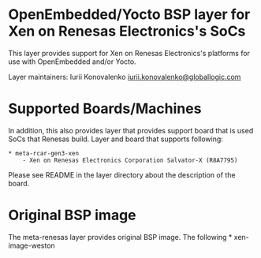 OpenEmbedded/Yocto BSP layer for Xen on Renesas Electronics's SoCs
==========
This layer provides support for Xen on Renesas Electronics's platforms for use with
OpenEmbedded and/or Yocto.

Layer maintainers: Iurii Konovalenko <iurii.konovalenko@globallogic.com>

Supported Boards/Machines
=========================

In addition, this also provides layer that provides support board that is used
SoCs that Renesas build. Layer and board that supports following:

    * meta-rcar-gen3-xen
        - Xen on Renesas Electronics Corporation Salvator-X (R8A7795)

Please see README in the layer directory about the description of the board.

Original BSP image
=========================
The meta-renesas layer provides original BSP image. The following 
    * xen-image-weston
